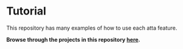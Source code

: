 <!--
title: Tutorial
description: Collection of atta tutorials
image: https://storage.googleapis.com/atta-images/docs/tutorial/cube-factory/cube-factory.gif
-->

# Tutorial
This repository has many examples of how to use each atta feature.

**Browse through the projects in this repository [here](https://atta.brenocq.com/projects/brenocq-atta/tutorial).**
